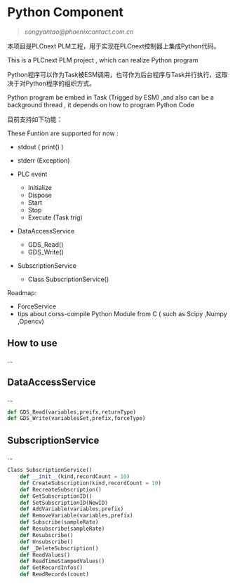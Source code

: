 # Python Component

> <address>songyantao@phoenixcontact.com.cn</address>

本项目是PLCnext PLM工程，用于实现在PLCnext控制器上集成Python代码。

This is a PLCnext PLM project , which can realize Python program

Python程序可以作为Task被ESM调用，也可作为后台程序与Task并行执行，这取决于对Python程序的组织方式。

Python program be embed in Task (Trigged by ESM) ,and also can be a background thread , it depends on how to program Python Code

目前支持如下功能：

These Funtion are supported for now :

+ stdout ( print() )

+ stderr  (Exception)

+ PLC event 

  + Initialize
  + Dispose
  + Start
  + Stop
  + Execute (Task trig)

+ DataAccessService

  + GDS_Read()
  + GDS_Write()

+ SubscriptionService

  + Class SubscriptionService()

Roadmap:

+ ForceService
+ tips about corss-compile Python Module from C ( such as Scipy ,Numpy ,Opencv)



## How to use 

...



## DataAccessService

...

```python
def GDS_Read(variables,preifx,returnType)
def GDS_Write(variablesSet,prefix,forceType)
```



## SubscriptionService

...

```python
Class SubscriptionService()
	def __init__(kind,recordCount = 10)
	def CreateSubscription(kind,recordCount = 10)
	def RecreateSubscription()
	def GetSubscriptionID()
	def SetSubscriptionID(NewID)
	def AddVariable(variables,prefix)
	def RemoveVariable(variables,prefix)
	def Subscribe(sampleRate)
	def Resubscribe(sampleRate)
	def Resubscribe()
	def Unsubscribe()
	def _DeleteSubscription()
	def ReadValues()
	def ReadTimeStampedValues()
	def GetRecordInfos()
	def ReadRecords(count)
```





